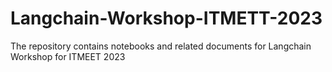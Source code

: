 # Langchain-Workshop-ITMETT-2023
The repository contains notebooks and related documents for Langchain Workshop for ITMEET 2023
